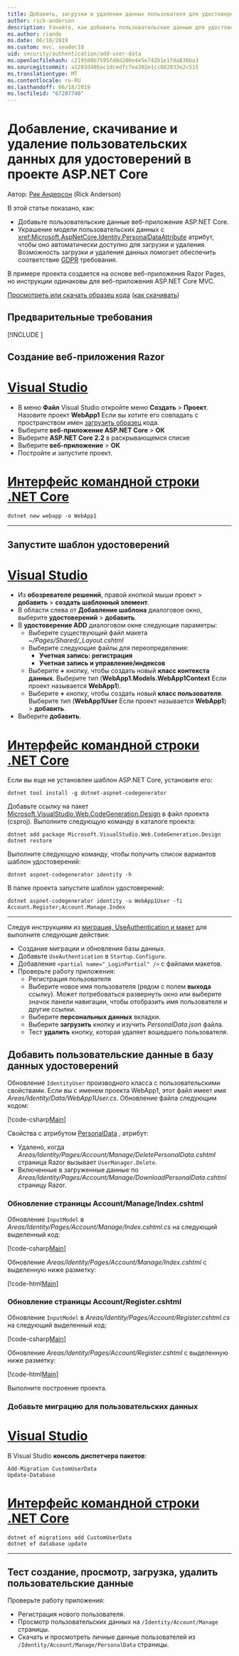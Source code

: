 ```yaml
---
title: Добавить, загрузки и удаления данных пользователя для удостоверения в проекте ASP.NET Core
author: rick-anderson
description: Узнайте, как добавить пользовательские данные для удостоверения в проекте ASP.NET Core. Удаление данных в соответствии с GDPR.
ms.author: riande
ms.date: 06/18/2019
ms.custom: mvc, seodec18
uid: security/authentication/add-user-data
ms.openlocfilehash: c219500b7595fd8d200e4e5e742b1e1fda836ba3
ms.sourcegitcommit: a1283d486ac1dcedfc7ea302e1cc882833e2c515
ms.translationtype: MT
ms.contentlocale: ru-RU
ms.lasthandoff: 06/18/2019
ms.locfileid: "67207740"
---
```

# <a name="add-download-and-delete-custom-user-data-to-identity-in-an-aspnet-core-project"></a>Добавление, скачивание и удаление пользовательских данных для удостоверений в проекте ASP.NET Core

Автор: [Рик Андерсон](https://twitter.com/RickAndMSFT) (Rick Anderson)

В этой статье показано, как:

* Добавьте пользовательские данные веб-приложение ASP.NET Core.
* Украшение модели пользовательских данных с <xref:Microsoft.AspNetCore.Identity.PersonalDataAttribute> атрибут, чтобы оно автоматически доступно для загрузки и удаления. Возможность загрузки и удаления данных помогает обеспечить соответствие [GDPR](xref:security/gdpr) требования.

В примере проекта создается на основе веб-приложения Razor Pages, но инструкции одинаковы для веб-приложения ASP.NET Core MVC.

[Просмотреть или скачать образец кода](https://github.com/aspnet/AspNetCore.Docs/tree/master/aspnetcore/security/authentication/add-user-data) ([как скачивать](xref:index#how-to-download-a-sample))

## <a name="prerequisites"></a>Предварительные требования

[!INCLUDE [](~/includes/2.2-SDK.md)]

## <a name="create-a-razor-web-app"></a>Создание веб-приложения Razor

# <a name="visual-studiotabvisual-studio"></a>[Visual Studio](#tab/visual-studio)

* В меню **Файл** Visual Studio откройте меню **Создать** > **Проект**. Назовите проект **WebApp1** Если вы хотите его совпадать с пространством имен [загрузить образец](https://github.com/aspnet/AspNetCore.Docs/tree/live/aspnetcore/security/authentication/add-user-data) кода.
* Выберите **веб-приложение ASP.NET Core** > **ОК**
* Выберите **ASP.NET Core 2.2** в раскрывающемся списке
* Выберите **веб-приложение**  > **ОК**
* Постройте и запустите проект.

# <a name="net-core-clitabnetcore-cli"></a>[Интерфейс командной строки .NET Core](#tab/netcore-cli)

```cli
dotnet new webapp -o WebApp1
```

---

## <a name="run-the-identity-scaffolder"></a>Запустите шаблон удостоверений

# <a name="visual-studiotabvisual-studio"></a>[Visual Studio](#tab/visual-studio)

* Из **обозревателе решений**, правой кнопкой мыши проект > **добавить** > **создать шаблонный элемент**.
* В области слева от **Добавление шаблона** диалоговое окно, выберите **удостоверений** > **добавить**.
* В **удостоверение ADD** диалоговом окне следующие параметры:
  * Выберите существующий файл макета *~/Pages/Shared/_Layout.cshtml*
  * Выберите следующие файлы для переопределения:
    * **Учетная запись: регистрация**
    * **Учетная запись и управление/индексов**
  * Выберите **+** кнопку, чтобы создать новый **класс контекста данных**. Выберите тип (**WebApp1.Models.WebApp1Context** Если проект называется **WebApp1**).
  * Выберите **+** кнопку, чтобы создать новый **класс пользователя**. Выберите тип (**WebApp1User** Если проект называется **WebApp1**) > **добавить**.
* Выберите **добавить**.

# <a name="net-core-clitabnetcore-cli"></a>[Интерфейс командной строки .NET Core](#tab/netcore-cli)

Если вы еще не установлен шаблон ASP.NET Core, установите его:

```cli
dotnet tool install -g dotnet-aspnet-codegenerator
```

Добавьте ссылку на пакет [Microsoft.VisualStudio.Web.CodeGeneration.Design](https://www.nuget.org/packages/Microsoft.VisualStudio.Web.CodeGeneration.Design/) в файл проекта (csproj). Выполните следующую команду в каталоге проекта:

```cli
dotnet add package Microsoft.VisualStudio.Web.CodeGeneration.Design
dotnet restore
```

Выполните следующую команду, чтобы получить список вариантов шаблон удостоверений:

```cli
dotnet aspnet-codegenerator identity -h
```

В папке проекта запустите шаблон удостоверений:

```cli
dotnet aspnet-codegenerator identity -u WebApp1User -fi Account.Register;Account.Manage.Index
```

---

Следуя инструкциям из [миграция, UseAuthentication и макет](xref:security/authentication/scaffold-identity#efm) для выполните следующие действия:

* Создание миграции и обновления базы данных.
* Добавьте `UseAuthentication` в `Startup.Configure`.
* Добавление `<partial name="_LoginPartial" />` с файлами макетов.
* Проверьте работу приложения:
  * Регистрация пользователя
  * Выберите новое имя пользователя (рядом с полем **выхода** ссылку). Может потребоваться развернуть окно или выберите значок панели навигации, чтобы отобразить имя пользователя и другие ссылки.
  * Выберите **персональных данных** вкладки.
  * Выберите **загрузить** кнопку и изучить *PersonalData.json* файла.
  * Тест **удалить** кнопку, которая удаляет вошедшего пользователя.

## <a name="add-custom-user-data-to-the-identity-db"></a>Добавить пользовательские данные в базу данных удостоверений

Обновление `IdentityUser` производного класса с пользовательскими свойствами. Если вы с именем проекта WebApp1, этот файл имеет имя *Areas/Identity/Data/WebApp1User.cs*. Обновление файла следующим кодом:

[!code-csharp[Main](add-user-data/sample-2.2/Areas/Identity/Data/WebApp1User.cs)]

Свойства с атрибутом [PersonalData](/dotnet/api/microsoft.aspnetcore.identity.personaldataattribute?view=aspnetcore-2.1) , атрибут:

* Удалено, когда *Areas/Identity/Pages/Account/Manage/DeletePersonalData.cshtml* страница Razor вызывает `UserManager.Delete`.
* Включенные в загруженные данные по *Areas/Identity/Pages/Account/Manage/DownloadPersonalData.cshtml* страницу Razor.

### <a name="update-the-accountmanageindexcshtml-page"></a>Обновление страницы Account/Manage/Index.cshtml

Обновление `InputModel` в *Areas/Identity/Pages/Account/Manage/Index.cshtml.cs* на следующий выделенный код:

[!code-csharp[Main](add-user-data/sample-2.2/Areas/Identity/Pages/Account/Manage/Index.cshtml.cs?name=snippet&highlight=28-36,63-64,98-106,119)]

Обновление *Areas/Identity/Pages/Account/Manage/Index.cshtml* с выделенную ниже разметку:

[!code-html[Main](add-user-data/sample-2.2/Areas/Identity/Pages/Account/Manage/Index.cshtml?highlight=35-42)]

### <a name="update-the-accountregistercshtml-page"></a>Обновление страницы Account/Register.cshtml

Обновление `InputModel` в *Areas/Identity/Pages/Account/Register.cshtml.cs* на следующий выделенный код:

[!code-csharp[Main](add-user-data/sample-2.2/Areas/Identity/Pages/Account/Register.cshtml.cs?name=snippet&highlight=28-36,67,66)]

Обновление *Areas/Identity/Pages/Account/Register.cshtml* с выделенную ниже разметку:

[!code-html[Main](add-user-data/sample-2.2/Areas/Identity/Pages/Account/Register.cshtml?highlight=16-25)]

Выполните построение проекта.

### <a name="add-a-migration-for-the-custom-user-data"></a>Добавьте миграцию для пользовательских данных

# <a name="visual-studiotabvisual-studio"></a>[Visual Studio](#tab/visual-studio)

В Visual Studio **консоль диспетчера пакетов**:

```PMC
Add-Migration CustomUserData
Update-Database
```

# <a name="net-core-clitabnetcore-cli"></a>[Интерфейс командной строки .NET Core](#tab/netcore-cli)

```cli
dotnet ef migrations add CustomUserData
dotnet ef database update
```

---

## <a name="test-create-view-download-delete-custom-user-data"></a>Тест создание, просмотр, загрузка, удалить пользовательские данные

Проверьте работу приложения:

* Регистрация нового пользователя.
* Просмотр пользовательских данных на `/Identity/Account/Manage` страницы.
* Скачать и просмотреть личные данные пользователей из `/Identity/Account/Manage/PersonalData` страницы.
